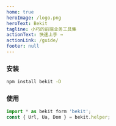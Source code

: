 ```yaml
---
home: true
heroImage: /logo.png
heroText: Bekit
tagline: 小巧的前端业务工具集
actionText: 快速上手 →
actionLink: /guide/
footer: null
---
```


### 安装
```bash
npm install bekit -D
```
### 使用
```javascript
import * as bekit form 'bekit';
const { Url, Ua, Dom } = bekit.helper;
```
